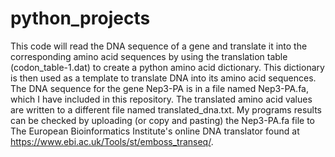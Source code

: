 # python_projects

This code will read the DNA sequence of a gene and translate it into the corresponding amino acid sequences by using the translation table (codon_table-1.dat) to create a python amino acid dictionary. This dictionary is then used as a template to translate DNA into its amino acid sequences. The DNA sequence for the gene 
Nep3-PA is in a file named Nep3-PA.fa, which I have included in this repository. The translated amino acid values are written to a different file named translated_dna.txt. My programs results can be checked by uploading (or copy and pasting) the Nep3-PA.fa file to The European Bioinformatics Institute's online DNA translator found at https://www.ebi.ac.uk/Tools/st/emboss_transeq/.
